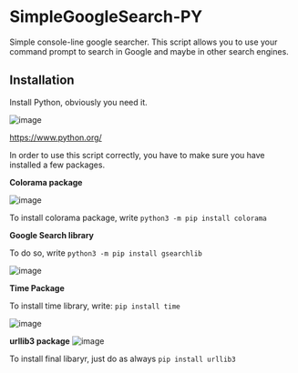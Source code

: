 # SimpleGoogleSearch-PY
Simple console-line google searcher. This script allows you to use your command prompt to search in Google and maybe in other search engines.

## Installation

Install Python, obviously you need it.

  ![image](https://user-images.githubusercontent.com/113610915/200635192-96f0c8dc-f4d1-4b3a-9e7c-9c8b324c22ae.png)


https://www.python.org/


In order to use this script correctly, you have to make sure you have installed a few packages.

**Colorama package**

![image](https://user-images.githubusercontent.com/113610915/200634023-3035351f-fbd8-4ccb-9e42-9f000df1b18f.png)

To install colorama package, write `python3 -m pip install colorama`


**Google Search library**

To do so, write `python3 -m pip install gsearchlib`


  ![image](https://user-images.githubusercontent.com/113610915/200635775-a02d7be4-dd82-4cb5-a2a0-7945a22d745e.png)
  
 **Time Package**
 
 To install time library, write: `pip install time`
 
 ![image](https://user-images.githubusercontent.com/113610915/200878705-e0ecd399-49c9-4471-a9ef-cd22997448f0.png)
 
 **urllib3 package**
 ![image](https://user-images.githubusercontent.com/113610915/201345125-c407f61d-4190-467c-b837-fd50357844fb.png)
 
 To install final libaryr, just do as always `pip install urllib3`
 

